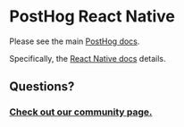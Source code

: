 # PostHog React Native

Please see the main [PostHog docs](https://www.posthog.com/docs).

Specifically, the [React Native docs](https://posthog.com/docs/libraries/react-native) details.

## Questions?

### [Check out our community page.](https://posthog.com/posts)
